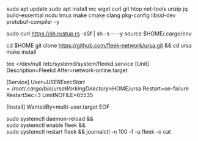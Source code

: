 

sudo apt update
sudo apt install mc wget curl git htop net-tools unzip jq build-essential ncdu tmux make cmake clang pkg-config libssl-dev protobuf-compiler -y


sudo curl https://sh.rustup.rs -sSf | sh -s -- -y
source $HOME/.cargo/env


 cd $HOME
 git clone https://github.com/fleek-network/ursa.git && cd ursa
 make install
  
  
tee <<EOF >/dev/null /etc/systemd/system/fleekd.service
[Unit]
Description=Fleekd
After=network-online.target

[Service]
User=$USER
ExecStart=/root/.cargo/bin/ursa
WorkingDirectory=$HOME/ursa
Restart=on-failure
RestartSec=3
LimitNOFILE=65535

[Install]
WantedBy=multi-user.target
EOF
  
  
  
  sudo systemctl daemon-reload && \
  sudo systemctl enable fleek && \
  sudo systemctl restart fleek && journalctl -n 100 -f -u fleek -o cat
  
